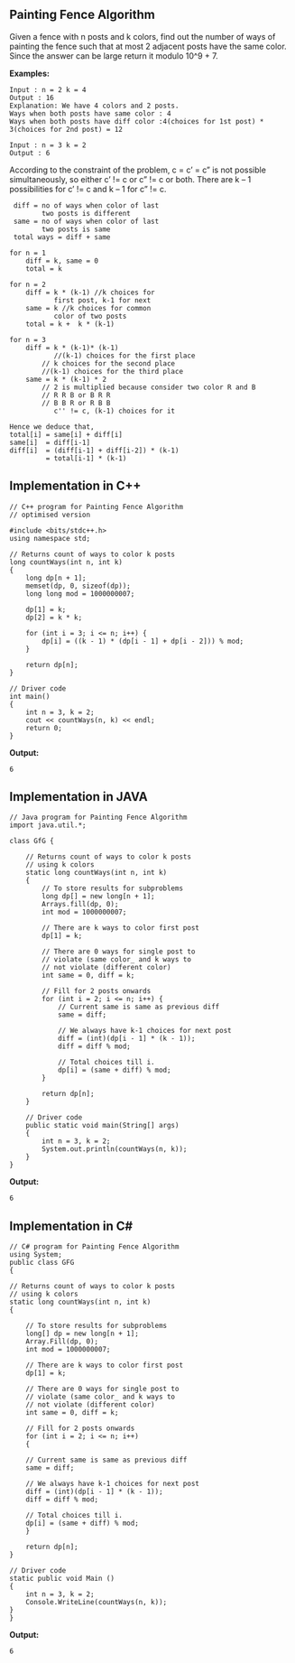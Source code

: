 ## Painting Fence Algorithm

Given a fence with n posts and k colors, find out the number of ways of painting the fence such that at most 2 adjacent posts have the same color. Since the answer can be large return it modulo 10^9 + 7.

**Examples:**
```
Input : n = 2 k = 4
Output : 16
Explanation: We have 4 colors and 2 posts.
Ways when both posts have same color : 4 
Ways when both posts have diff color :4(choices for 1st post) * 3(choices for 2nd post) = 12

Input : n = 3 k = 2
Output : 6
```
According to the constraint of the problem, c = c’ = c” is not possible simultaneously, so either c’ != c or c” != c or both. There are k – 1 possibilities for c’ != c and k – 1 for c” != c.

```
 diff = no of ways when color of last
        two posts is different
 same = no of ways when color of last 
        two posts is same
 total ways = diff + same

for n = 1
    diff = k, same = 0
    total = k

for n = 2
    diff = k * (k-1) //k choices for
           first post, k-1 for next
    same = k //k choices for common 
           color of two posts
    total = k +  k * (k-1)

for n = 3
    diff = k * (k-1)* (k-1) 
           //(k-1) choices for the first place 
        // k choices for the second place
        //(k-1) choices for the third place
    same = k * (k-1) * 2
        // 2 is multiplied because consider two color R and B
        // R R B or B R R 
        // B B R or R B B  
           c'' != c, (k-1) choices for it

Hence we deduce that,
total[i] = same[i] + diff[i]
same[i]  = diff[i-1]
diff[i]  = (diff[i-1] + diff[i-2]) * (k-1)
         = total[i-1] * (k-1)
```
## Implementation in C++

```
// C++ program for Painting Fence Algorithm
// optimised version

#include <bits/stdc++.h>
using namespace std;

// Returns count of ways to color k posts
long countWays(int n, int k)
{
	long dp[n + 1];
	memset(dp, 0, sizeof(dp));
	long long mod = 1000000007;

	dp[1] = k;
	dp[2] = k * k;

	for (int i = 3; i <= n; i++) {
		dp[i] = ((k - 1) * (dp[i - 1] + dp[i - 2])) % mod;
	}

	return dp[n];
}

// Driver code
int main()
{
	int n = 3, k = 2;
	cout << countWays(n, k) << endl;
	return 0;
}
```
**Output:**
```
6
```
## Implementation in JAVA

```
// Java program for Painting Fence Algorithm
import java.util.*;

class GfG {

	// Returns count of ways to color k posts
	// using k colors
	static long countWays(int n, int k)
	{
		// To store results for subproblems
		long dp[] = new long[n + 1];
		Arrays.fill(dp, 0);
		int mod = 1000000007;

		// There are k ways to color first post
		dp[1] = k;

		// There are 0 ways for single post to
		// violate (same color_ and k ways to
		// not violate (different color)
		int same = 0, diff = k;

		// Fill for 2 posts onwards
		for (int i = 2; i <= n; i++) {
			// Current same is same as previous diff
			same = diff;

			// We always have k-1 choices for next post
			diff = (int)(dp[i - 1] * (k - 1));
			diff = diff % mod;

			// Total choices till i.
			dp[i] = (same + diff) % mod;
		}

		return dp[n];
	}

	// Driver code
	public static void main(String[] args)
	{
		int n = 3, k = 2;
		System.out.println(countWays(n, k));
	}
}

```
**Output:**
```
6
```
## Implementation in C#

```
// C# program for Painting Fence Algorithm
using System;
public class GFG
{

// Returns count of ways to color k posts
// using k colors
static long countWays(int n, int k)
{

	// To store results for subproblems
	long[] dp = new long[n + 1];
	Array.Fill(dp, 0);
	int mod = 1000000007;

	// There are k ways to color first post
	dp[1] = k;

	// There are 0 ways for single post to
	// violate (same color_ and k ways to
	// not violate (different color)
	int same = 0, diff = k;

	// Fill for 2 posts onwards
	for (int i = 2; i <= n; i++)
	{

	// Current same is same as previous diff
	same = diff;

	// We always have k-1 choices for next post
	diff = (int)(dp[i - 1] * (k - 1));
	diff = diff % mod;

	// Total choices till i.
	dp[i] = (same + diff) % mod;
	}

	return dp[n];
}

// Driver code
static public void Main ()
{
	int n = 3, k = 2;
	Console.WriteLine(countWays(n, k));
}
}

```
**Output:**
```
6
```

